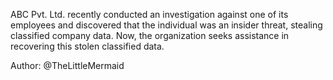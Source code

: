 ABC Pvt. Ltd. recently conducted an investigation against one of its employees and discovered that the individual was an insider threat, stealing classified company data. Now, the organization seeks assistance in recovering this stolen classified data.

Author: @TheLittleMermaid
